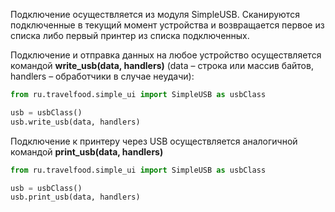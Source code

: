 Подключение осуществляется из модуля SimpleUSB. Сканируются подключенные в текущий момент устройства и возвращается первое из списка либо первый принтер из списка подключенных.

Подключение и отправка данных на любое устройство осуществляется командой **write_usb(data, handlers)** (data – строка или массив байтов, handlers – обработчики в случае неудачи):
```python
from ru.travelfood.simple_ui import SimpleUSB as usbClass

usb = usbClass()
usb.write_usb(data, handlers)
```

Подключение к принтеру через USB осуществляется аналогичной командой **print_usb(data, handlers)**
```Python
from ru.travelfood.simple_ui import SimpleUSB as usbClass

usb = usbClass()
usb.print_usb(data, handlers)
```